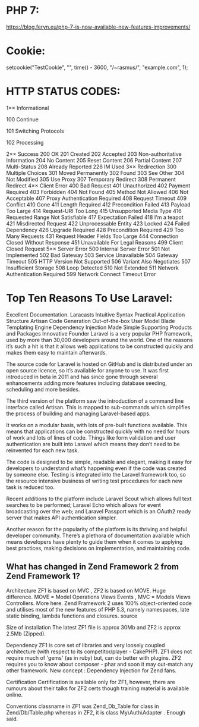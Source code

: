 # PHP 7:
https://blog.feryn.eu/php-7-is-now-available-new-features-improvements/

# Cookie:
setcookie("TestCookie", "", time() - 3600, "/~rasmus/", "example.com", 1);

# HTTP STATUS CODES:
1×× Informational

100 Continue

101 Switching Protocols

102 Processing

2×× Success
200 OK
201 Created
202 Accepted
203 Non-authoritative Information
204 No Content
205 Reset Content
206 Partial Content
207 Multi-Status
208 Already Reported
226 IM Used
3×× Redirection
300 Multiple Choices
301 Moved Permanently
302 Found
303 See Other
304 Not Modified
305 Use Proxy
307 Temporary Redirect
308 Permanent Redirect
4×× Client Error
400 Bad Request
401 Unauthorized
402 Payment Required
403 Forbidden
404 Not Found
405 Method Not Allowed
406 Not Acceptable
407 Proxy Authentication Required
408 Request Timeout
409 Conflict
410 Gone
411 Length Required
412 Precondition Failed
413 Payload Too Large
414 Request-URI Too Long
415 Unsupported Media Type
416 Requested Range Not Satisfiable
417 Expectation Failed
418 I'm a teapot
421 Misdirected Request
422 Unprocessable Entity
423 Locked
424 Failed Dependency
426 Upgrade Required
428 Precondition Required
429 Too Many Requests
431 Request Header Fields Too Large
444 Connection Closed Without Response
451 Unavailable For Legal Reasons
499 Client Closed Request
5×× Server Error
500 Internal Server Error
501 Not Implemented
502 Bad Gateway
503 Service Unavailable
504 Gateway Timeout
505 HTTP Version Not Supported
506 Variant Also Negotiates
507 Insufficient Storage
508 Loop Detected
510 Not Extended
511 Network Authentication Required
599 Network Connect Timeout Error

# Top Ten Reasons To Use Laravel:
Excellent Documentation.
Laracasts
Intuitive Syntax
Practical Application Structure
Artisan Code Generation
Out-of-the-box User Model
Blade Templating Engine
Dependency Injection Made Simple
Supporting Products and Packages
Innovative Founder
Laravel is a very popular PHP framework, used by more than 30,000 developers around the world. 
One of the reasons it’s such a hit is that it allows web applications to be constructed quickly 
and makes them easy to maintain afterwards.

The source code for Laravel is hosted on GitHub and is distributed under an open source licence, so it’s available for anyone to use.
It was first introduced in beta in 2011 and has since gone through several enhancements adding more features including
database seeding, scheduling and more besides.

The third version of the platform saw the introduction of a command line interface called Artisan.
This is mapped to sub-commands which simplifies the process of building and managing Laravel-based apps.

It works on a modular basis, with lots of pre-built functions available. This means that applications can be constructed quickly
with no need for hours of work and lots of lines of code. Things like form validation and user authentication are 
built into Laravel which means they don’t need to be reinvented for each new task.

The code is designed to be simple, readable and elegant, making it easy for developers to understand what’s happening 
even if the code was created by someone else. Testing is integrated into the Laravel framework too, so the resource 
intensive business of writing test procedures for each new task is reduced too.

Recent additions to the platform include Laravel Scout which allows full text searches to be performed; Laravel 
Echo which allows for event broadcasting over the web; and Laravel Passport which is an OAuth2 ready server that
makes API authentication simpler.

Another reason for the popularity of the platform is its thriving and helpful developer community. 
There’s a plethora of documentation available which means developers have plenty to guide them 
when it comes to applying best practices, making decisions on implementation, and maintaining code. 

## What has changed in Zend Framework 2 from Zend Framework 1?

Architecture
ZF1 is based on MVC , ZF2 is based on MOVE. Huge difference. MOVE = Model Operations Views Events , MVC = Models Views Controllers. More here. Zend Framework 2 uses 100% object-oriented code and utilises most of the new features of PHP 5.3, namely namespaces, late static binding, lambda functions and closures. source

Size of installation
The latest ZF1 file is approx 30Mb and ZF2 is approx 2.5Mb (Zipped).

Dependency
ZF1 is core set of libraries and very loosely coupled architecture (with respect to its competitor/player - CakePHP). ZF1 does not require much of 'gems' (as in ruby) but, can do better with plugins. ZF2 requires you to know about composer - phar and soon it may out-match any other framework. New concept : Dependency Injection for Zend fans.

Certification
Certification is available only for ZF1, however, there are rumours about their talks for ZF2 certs though training material is available online.

Conventions
classname in ZF1 was Zend_Db_Table for class in Zend/Db/Table.php whereas in ZF2, it is class My\Auth\Adapter . Enough said.

